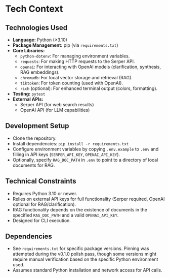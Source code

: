 # Tech Context

## Technologies Used

- **Language:** Python (≥3.10)
- **Package Management:** pip (via `requirements.txt`)
- **Core Libraries:**
    - `python-dotenv`: For managing environment variables.
    - `requests`: For making HTTP requests to the Serper API.
    - `openai`: For interacting with OpenAI models (clarification, synthesis, RAG embeddings).
    - `chromadb`: For local vector storage and retrieval (RAG).
    - `tiktoken`: For token counting (used with OpenAI).
    - `rich` (optional): For enhanced terminal output (colors, formatting).
- **Testing:** `pytest`
- **External APIs:**
    - Serper API (for web search results)
    - OpenAI API (for LLM capabilities)

## Development Setup

- Clone the repository.
- Install dependencies: `pip install -r requirements.txt`
- Configure environment variables by copying `.env.example` to `.env` and filling in API keys (`SERPER_API_KEY`, `OPENAI_API_KEY`).
- Optionally, specify `RAG_DOC_PATH` in `.env` to point to a directory of local documents for RAG.

## Technical Constraints

- Requires Python 3.10 or newer.
- Relies on external API keys for full functionality (Serper required, OpenAI optional for RAG/clarification).
- RAG functionality depends on the existence of documents in the specified `RAG_DOC_PATH` and a valid `OPENAI_API_KEY`.
- Designed for CLI execution.

## Dependencies

- See `requirements.txt` for specific package versions. Pinning was attempted during the v0.1.0 polish pass, though some versions might require manual verification based on the specific Python environment used.
- Assumes standard Python installation and network access for API calls.